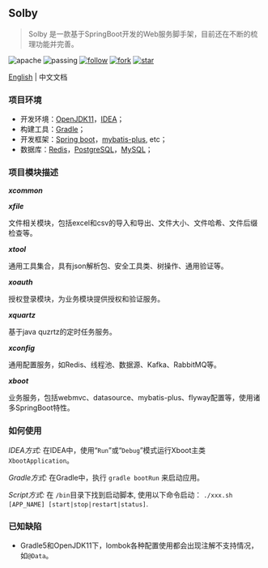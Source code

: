 ## Solby

> Solby 是一款基于SpringBoot开发的Web服务脚手架，目前还在不断的梳理功能并完善。

![apache](http://jaywcjlove.github.io/sb/license/apache.svg)     ![passing](http://jaywcjlove.github.io/sb/build/passing.svg)   [![follow](http://jaywcjlove.github.io/sb/github/w-follow.svg)](https://github.com/acehjm/solby/blob/master/README.md)      [![fork](http://jaywcjlove.github.io/sb/github/w-fork.svg)](https://github.com/acehjm/solby/blob/master/README.md)    [![star](http://jaywcjlove.github.io/sb/github/w-star.svg)](https://github.com/acehjm/solby/blob/master/README.md)

[English](https://github.com/acehjm/solby) | 中文文档

### 项目环境

- 开发环境：[OpenJDK11](https://openjdk.java.net/projects/jdk/11)，[IDEA](https://www.jetbrains.com/idea/)；
- 构建工具：[Gradle](https://gradle.org/)；
- 开发框架：[Spring boot](https://spring.io/projects/spring-boot)，[mybatis-plus](https://github.com/baomidou/mybatis-plus), etc；
- 数据库：[Redis](https://redis.io/)，[PostgreSQL](https://www.postgresql.org/)，[MySQL](https://www.mysql.com/)；

### 项目模块描述

***xcommon***

***xfile*** 

文件相关模块，包括excel和csv的导入和导出、文件大小、文件哈希、文件后缀检查等。

***xtool***

通用工具集合，具有json解析包、安全工具类、树操作、通用验证等。

***xoauth***

授权登录模块，为业务模块提供授权和验证服务。

***xquartz***

基于java quzrtz的定时任务服务。

***xconfig***

通用配置服务，如Redis、线程池、数据源、Kafka、RabbitMQ等。

***xboot***

业务服务，包括webmvc、datasource、mybatis-plus、flyway配置等，使用诸多SpringBoot特性。

### 如何使用

*IDEA方式:* 在IDEA中，使用“`Run`”或“`Debug`”模式运行Xboot主类`XbootApplication`。

*Gradle方式:* 在Gradle中，执行 `gradle bootRun` 来启动应用。

*Script方式:*  在 `/bin`目录下找到启动脚本, 使用以下命令启动： `./xxx.sh [APP_NAME] [start|stop|restart|status]`.

### 已知缺陷

- Gradle5和OpenJDK11下，lombok各种配置使用都会出现注解不支持情况，如`@Data`。
